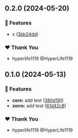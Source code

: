 ## 0.2.0 (2024-05-20)


### 🚀 Features

- x ([3bb24dd](https://github.com/HyperLife1119/nx-example/commit/3bb24dd))

### ❤️  Thank You

- hyperlife1119 @HyperLife1119

## 0.1.0 (2024-05-13)


### 🚀 Features

- **core:** add test ([380d191](https://github.com/HyperLife1119/nx-example/commit/380d191))
- **zorro:** add test ([61d42c8](https://github.com/HyperLife1119/nx-example/commit/61d42c8))

### ❤️  Thank You

- hyperlife1119 @HyperLife1119
